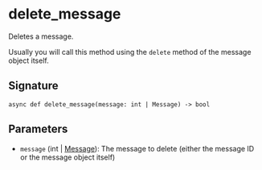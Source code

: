 # delete_message

Deletes a message.

Usually you will call this method using the `delete` method of the message object itself.

## Signature

`async def delete_message(message: int | Message) -> bool`

## Parameters

- `message` (int | [Message](/docs/types/message)): The message to delete (either the message ID or the message object itself)